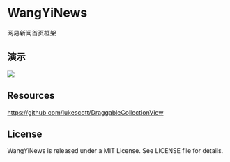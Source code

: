 # WangYiNews
网易新闻首页框架

## 演示

![][1]

## Resources 

https://github.com/lukescott/DraggableCollectionView

## License

WangYiNews is released under a MIT License. See LICENSE file for details.


[1]: http://images.cnitblog.com/blog2015/406864/201503/131728504494252.gif
